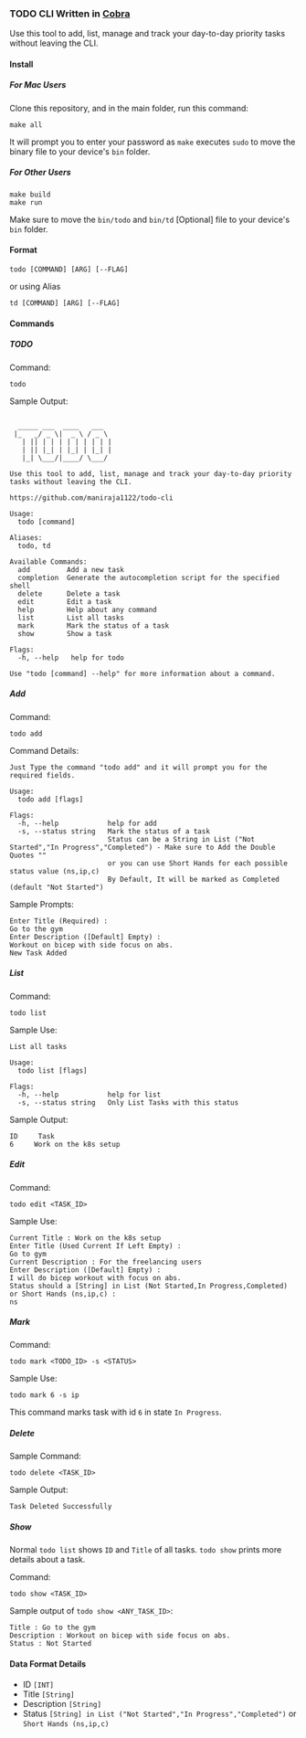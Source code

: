 ### TODO CLI Written in [Cobra](https://github.com/spf13/cobra)

Use this tool to add, list, manage and track your day-to-day priority tasks without leaving the CLI.

#### Install

##### For Mac Users

Clone this repository, and in the main folder, run this command:

```
make all
```

It will prompt you to enter your password as `make` executes `sudo` to move the binary file to your device's `bin` folder.

##### For Other Users

```
make build
make run
```

Make sure to move the `bin/todo` and `bin/td` [Optional] file to your device's `bin` folder.

#### Format

```
todo [COMMAND] [ARG] [--FLAG]
```

or using Alias

```
td [COMMAND] [ARG] [--FLAG]
```

#### Commands

##### TODO

Command:

```
todo
```

Sample Output:

```

  _____ ___  ____   ___
 |_   _/ _ \|  _ \ / _ \
   | || | | | | | | | | |
   | || |_| | |_| | |_| |
   |_| \___/|____/ \___/

Use this tool to add, list, manage and track your day-to-day priority tasks without leaving the CLI.

https://github.com/maniraja1122/todo-cli

Usage:
  todo [command]

Aliases:
  todo, td

Available Commands:
  add         Add a new task
  completion  Generate the autocompletion script for the specified shell
  delete      Delete a task
  edit        Edit a task
  help        Help about any command
  list        List all tasks
  mark        Mark the status of a task
  show        Show a task

Flags:
  -h, --help   help for todo

Use "todo [command] --help" for more information about a command.
```

##### Add

Command:

```
todo add
```

Command Details:

```
Just Type the command "todo add" and it will prompt you for the required fields.

Usage:
  todo add [flags]

Flags:
  -h, --help            help for add
  -s, --status string   Mark the status of a task
                        Status can be a String in List ("Not Started","In Progress","Completed") - Make sure to Add the Double Quotes ""
                        or you can use Short Hands for each possible status value (ns,ip,c)
                        By Default, It will be marked as Completed (default "Not Started")
```

Sample Prompts:

```
Enter Title (Required) :
Go to the gym
Enter Description ([Default] Empty) :
Workout on bicep with side focus on abs.
New Task Added
```

##### List

Command:

```
todo list
```

Sample Use:

```
List all tasks

Usage:
  todo list [flags]

Flags:
  -h, --help            help for list
  -s, --status string   Only List Tasks with this status
```

Sample Output:

```
ID     Task
6     Work on the k8s setup
```

##### Edit

Command:

```
todo edit <TASK_ID>
```

Sample Use:

```
Current Title : Work on the k8s setup
Enter Title (Used Current If Left Empty) :
Go to gym
Current Description : For the freelancing users
Enter Description ([Default] Empty) :
I will do bicep workout with focus on abs.
Status should a [String] in List (Not Started,In Progress,Completed) or Short Hands (ns,ip,c) :
ns
```

##### Mark

Command:

```
todo mark <TODO_ID> -s <STATUS>
```

Sample Use:

```
todo mark 6 -s ip
```

This command marks task with id `6` in state `In Progress`.

##### Delete

Sample Command:

```
todo delete <TASK_ID>
```

Sample Output:

```
Task Deleted Successfully
```

##### Show

Normal `todo list` shows `ID` and `Title` of all tasks. `todo show` prints more details about a task.

Command:

```
todo show <TASK_ID>
```

Sample output of `todo show <ANY_TASK_ID>`:

```
Title : Go to the gym
Description : Workout on bicep with side focus on abs.
Status : Not Started
```

#### Data Format Details

- ID `[INT]`
- Title `[String]`
- Description `[String]`
- Status `[String] in List ("Not Started","In Progress","Completed")` or `Short Hands (ns,ip,c)`
